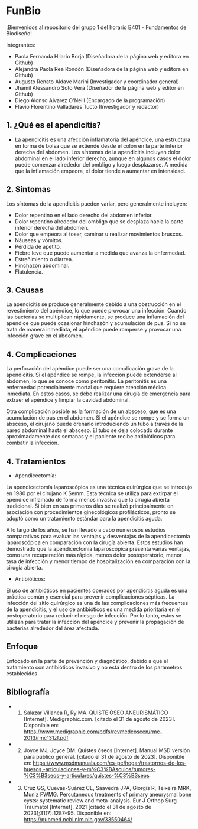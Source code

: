 # FunBio
¡Bienvenidos al repositorio del grupo 1 del horario B401 - Fundamentos de Biodiseño!

Integrantes:
- Paola Fernanda Hilario Borja (Diseñadora de la página web y editora en Github)
- Alejandra Paola Rea Rondón (Diseñadora de la página web y editora en Github)
- Augusto Renato Aldave Marini (Investigador y  coordinador general)
- Jhamil Alessandro Soto Vera (Diseñador de la página web y editor en Github)
- Diego Alonso Alvarez O'Neill (Encargado de la programación)
- Flavio Florentino Valladares Tucto (Investigador y redactor)

## **1. ¿Qué es el apendicitis?**
- La apendicitis es una afección inflamatoria del apéndice, una estructura en forma de bolsa que se extiende desde el colon en la parte inferior derecha del abdomen. Los síntomas de la apendicitis incluyen dolor abdominal en el lado inferior derecho, aunque en algunos casos el dolor puede comenzar alrededor del ombligo y luego desplazarse. A medida que la inflamación empeora, el dolor tiende a aumentar en intensidad. 

## **2. Sintomas**

Los síntomas de la apendicitis pueden variar, pero generalmente incluyen:

- Dolor repentino en el lado derecho del abdomen inferior.
- Dolor repentino alrededor del ombligo que se desplaza hacia la parte inferior derecha del abdomen.
- Dolor que empeora al toser, caminar u realizar movimientos bruscos.
- Náuseas y vómitos.
- Pérdida de apetito.
- Fiebre leve que puede aumentar a medida que avanza la enfermedad.
- Estreñimiento o diarrea.
- Hinchazón abdominal.
- Flatulencia.

## **3. Causas**

La apendicitis se produce generalmente debido a una obstrucción en el revestimiento del apéndice, lo que puede provocar una infección. Cuando las bacterias se multiplican rápidamente, se produce una inflamación del apéndice que puede ocasionar hinchazón y acumulación de pus. Si no se trata de manera inmediata, el apéndice puede romperse y provocar una infección grave en el abdomen.

## **4. Complicaciones**

La perforación del apéndice puede ser una complicación grave de la apendicitis. Si el apéndice se rompe, la infección puede extenderse al abdomen, lo que se conoce como peritonitis. La peritonitis es una enfermedad potencialmente mortal que requiere atención médica inmediata. En estos casos, se debe realizar una cirugía de emergencia para extraer el apéndice y limpiar la cavidad abdominal.

Otra complicación posible es la formación de un absceso, que es una acumulación de pus en el abdomen. Si el apéndice se rompe y se forma un absceso, el cirujano puede drenarlo introduciendo un tubo a través de la pared abdominal hasta el absceso. El tubo se deja colocado durante aproximadamente dos semanas y el paciente recibe antibióticos para combatir la infección.

## **4. Tratamientos**

- Apendicectomía:
  
La apendicectomía laparoscópica es una técnica quirúrgica que se introdujo en 1980 por el cirujano K Semm. Esta técnica se utiliza para extirpar el apéndice inflamado de forma menos invasiva que la cirugía abierta tradicional. Si bien en sus primeros días se realizó principalmente en asociación con procedimientos ginecológicos profilácticos, pronto se adoptó como un tratamiento estándar para la apendicitis aguda.

A lo largo de los años, se han llevado a cabo numerosos estudios comparativos para evaluar las ventajas y desventajas de la apendicectomía laparoscópica en comparación con la cirugía abierta. Estos estudios han demostrado que la apendicectomía laparoscópica presenta varias ventajas, como una recuperación más rápida, menos dolor postoperatorio, menor tasa de infección y menor tiempo de hospitalización en comparación con la cirugía abierta.

- Antibióticos:
  
El uso de antibióticos en pacientes operados por apendicitis aguda es una práctica común y esencial para prevenir complicaciones sépticas. La infección del sitio quirúrgico es una de las complicaciones más frecuentes de la apendicitis, y el uso de antibióticos es una medida prioritaria en el postoperatorio para reducir el riesgo de infección. Por lo tanto, estos se utilizan para tratar la infección del apéndice y prevenir la propagación de bacterias alrededor del área afectada. 

## **Enfoque**

Enfocado en la parte de prevención y diagnóstico, debido a que el tratamiento con antibióticos invasivo y no está dentro de los parámetros establecidos 


## Bibliografía
* 1. Salazar Villanea R, Ry MA. QUISTE ÓSEO ANEURISMÁTICO [Internet]. Medigraphic.com. [citado el 31 de agosto de 2023]. Disponible en: https://www.medigraphic.com/pdfs/revmedcoscen/rmc-2013/rmc131zf.pdf
* 2. Joyce MJ, Joyce DM. Quistes óseos [Internet]. Manual MSD versión para público general. [citado el 31 de agosto de 2023]. Disponible en: https://www.msdmanuals.com/es-pe/hogar/trastornos-de-los-huesos,-articulaciones-y-m%C3%BAsculos/tumores-%C3%B3seos-y-articulares/quistes-%C3%B3seos
* 3. Cruz GS, Cuevas-Suárez CE, Saavedra JPA, Giorgis R, Teixeira MRK, Muniz FWMG. Percutaneous treatments of primary aneurysmal bone cysts: systematic review and meta-analysis. Eur J Orthop Surg Traumatol [Internet]. 2021 [citado el 31 de agosto de 2023];31(7):1287–95. Disponible en: https://pubmed.ncbi.nlm.nih.gov/33550464/



